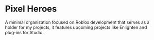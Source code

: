 # Pixel Heroes

A minimal organization focused on Roblox development that serves as a holder for my projects, it features upcoming projects like Enlighten and plug-ins for Studio.
